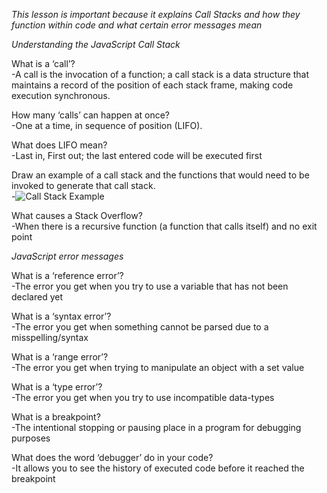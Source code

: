 *This lesson is important because it explains Call Stacks and how they function within code and what certain error messages mean*


*Understanding the JavaScript Call Stack*

What is a ‘call’?<br>
-A call is the invocation of a function; a call stack is a data structure that maintains a record of the position of each stack frame, making code execution synchronous.

How many ‘calls’ can happen at once?<br>
-One at a time, in sequence of position (LIFO).

What does LIFO mean?<br>
-Last in, First out; the last entered code will be executed first

Draw an example of a call stack and the functions that would need to be invoked to generate that call stack.<br>
-![Call Stack Example](https://cdn.discordapp.com/attachments/1099368891219710055/1107832695133843496/written_code.png)

What causes a Stack Overflow?<br>
-When there is a recursive function (a function that calls itself) and no exit point

*JavaScript error messages*

What is a ‘reference error’?<br>
-The error you get when you try to use a variable that has not been declared yet

What is a ‘syntax error’?<br>
-The error you get when something cannot be parsed due to a misspelling/syntax

What is a ‘range error’?<br>
-The error you get when trying to manipulate an object with a set value

What is a ‘type error’?<br>
-The error you get when you try to use incompatible data-types

What is a breakpoint?<br>
-The intentional stopping or pausing place in a program for debugging purposes

What does the word ‘debugger’ do in your code?<br>
-It allows you to see the history of executed code before it reached the breakpoint